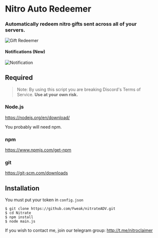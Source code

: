 # Nitro Auto Redeemer

### Automatically redeem nitro gifts sent across all of your servers.

![Gift Redeemer](https://cdn.discordapp.com/attachments/645899747969728512/646063780622499843/image0.jpg)

#### Notifications (New)
![Notification](https://cdn.discordapp.com/attachments/640700265367994388/649105849708576778/unknown.png)

## Required

> Note: By using this script you are breaking Discord's Terms of Service. **Use at your own risk.**

### Node.js

https://nodejs.org/en/download/



You probably will need npm.

### npm
https://www.npmjs.com/get-npm

### git
https://git-scm.com/downloads

## Installation
You must put your token in `config.json`
```console
$ git clone https://github.com/Fweak/nitrateADV.git
$ cd Nitrate
$ npm install
$ node main.js
```

If you wish to contact me, join our telegram group:  http://t.me/nitroclaimer

